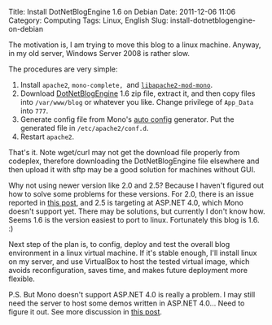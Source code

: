 Title: Install DotNetBlogEngine 1.6 on Debian
Date: 2011-12-06 11:06
Category: Computing
Tags: Linux, English
Slug: install-dotnetblogengine-on-debian

The motivation is, I am trying to move this blog to a linux machine. Anyway, in my old server, Windows Server 2008 is rather slow.
 
The procedures are very simple:
 
1. Install `apache2`, `mono-complete, `and [`libapache2-mod-mono`](http://www.google.com/url?q=http%3A%2F%2Fwww.mono-project.com%2FMod_mono&sa=D&sntz=1&usg=AFQjCNGgO_s-plXvnNr22ff5S1eWgj2vfw).
2. Download [DotNetBlogEngine](http://www.google.com/url?q=http%3A%2F%2Fblogengine.codeplex.com%2Freleases%2Fview%2F39387&sa=D&sntz=1&usg=AFQjCNGKad2J1zk1tOcD12PVVftedFmtjA) 1.6 zip file, extract it, and then copy files into `/var/www/blog` or whatever you like.
Change privilege of `App_Data` into `777`.
3. Generate config file from Mono's [auto config](http://www.google.com/url?q=http%3A%2F%2Fgo-mono.com%2Fconfig-mod-mono%2F&sa=D&sntz=1&usg=AFQjCNFA6wPgSErZjdsXomlaq7cLnZ_uwA) generator.
 Put the generated file in `/etc/apache2/conf.d`.
4. Restart `apache2`.
 
That's it.
Note wget/curl may not get the download file properly from codeplex, therefore downloading the DotNetBlogEngine file elsewhere and then upload it with sftp may be a good solution for machines without GUI.
 
Why not using newer version like 2.0 and 2.5?
Because I haven't figured out how to solve some problems for these versions.
For 2.0, there is an issue reported in [this post](http://blogengine.codeplex.com/workitem/12077), and 2.5 is targeting at ASP.NET 4.0, which Mono doesn't support yet.
There may be solutions, but currently I don't know how.
Seems 1.6 is the version easiest to port to linux.
Fortunately this blog is 1.6. :)
 
Next step of the plan is, to config, deploy and test the overall blog environment in a linux virtual machine.
If it's stable enough, I'll install linux on my server, and use VirtualBox to host the tested virtual image, which avoids reconfiguration, saves time, and makes future deployment more flexible.
 
P.S. But Mono doesn't support ASP.NET 4.0 is really a problem.
I may still need the server to host some demos written in ASP.NET 4.0... 
Need to figure it out. See more discussion in [this post](https://yage.ai/running-aspnet-40-applications-in-debianlinux.html).